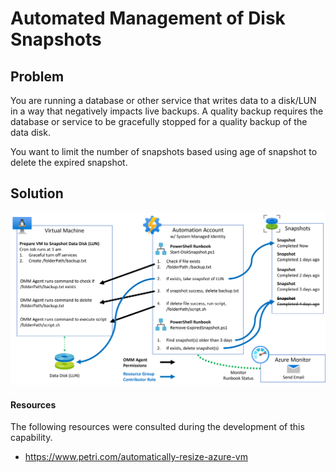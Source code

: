 # Automated Management of Disk Snapshots
## Problem

You are running a database or other service that writes data to a disk/LUN in a way that negatively impacts live backups. A quality backup requires the database or service to be gracefully stopped for a quality backup of the data disk.

You want to limit the number of snapshots based using age of snapshot to delete the expired snapshot.

## Solution

![Process-Start-DiskSnapshot](./Process-Start-DiskSnapshot.png)







#### Resources

The following resources were consulted during the development of this capability.

- https://www.petri.com/automatically-resize-azure-vm
